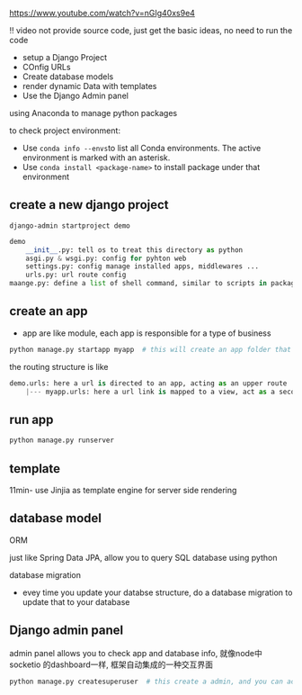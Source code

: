 https://www.youtube.com/watch?v=nGIg40xs9e4

:bangbang: video not provide source code, just get the basic ideas, no need to run the code




+ setup a Django Project
+ COnfig URLs
+ Create database models
+ render dynamic Data with templates
+ Use the Django Admin panel



using Anaconda to manage python packages

to check project environment:
+ Use `conda info --envs`to list all Conda environments. The active environment is marked with an asterisk.
+ Use `conda install <package-name>` to install package under that environment


## create a new django project
`django-admin startproject demo`

```python
demo
    __init__.py: tell os to treat this directory as python
    asgi.py & wsgi.py: config for pyhton web
    settings.py: config manage installed apps, middlewares ...
    urls.py: url route config
maange.py: define a list of shell command, similar to scripts in package.json in node
```

## create an app
+ app are like module, each app is responsible for a type of business

```python
python manage.py startapp myapp  # this will create an app folder that contains necessary py files (e.g. models, tests, views apps...)
```


the routing structure is like 
```python
demo.urls: here a url is directed to an app, acting as an upper route
    |--- myapp.urls: here a url link is mapped to a view, act as a secondary route

```


## run app
```python
python manage.py runserver
```



## template 
11min-
use Jinjia as template engine for server side rendering









## database model

ORM

just like Spring Data JPA, allow you to query SQL database using python



database migration

+ evey time you update your databse structure, do a database migration to update that to your database



## Django admin panel

admin panel allows you to check app and database info, 就像node中socketio 的dashboard一样, 框架自动集成的一种交互界面

```python
python manage.py createsuperuser  # this create a admin, and you can access admin panel by visiting/admin
```





